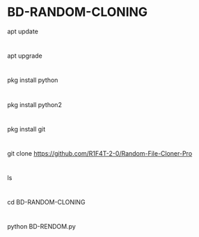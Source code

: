 # BD-RANDOM-CLONING

apt update
#
apt upgrade
#
pkg install python
#
pkg install python2
#
pkg install git
#
git clone https://github.com/R1F4T-2-0/Random-File-Cloner-Pro
#
ls
#
cd BD-RANDOM-CLONING
#
python BD-RENDOM.py
#
